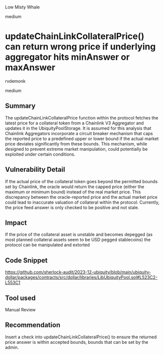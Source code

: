 Low Misty Whale

medium

# updateChainLinkCollateralPrice() can return wrong price if underlying aggregator hits minAnswer or maxAnswer

rvdemonk

medium

## Summary

The updateChainLinkCollateralPrice function within the protocol fetches the latest price for a collateral token from a Chainlink V3 Aggregator and updates it in the UbiquityPoolStorage. It is assumed for this analysis that Chainlink Aggregators incorporate a circuit breaker mechanism that caps the reported price to a predefined upper or lower bound if the actual market price deviates significantly from these bounds. This mechanism, while designed to prevent extreme market manipulation, could potentially be exploited under certain conditions.

## Vulnerability Detail

If the actual price of the collateral token goes beyond the permitted bounds set by Chainlink, the oracle would return the capped price (either the maximum or minimum bound) instead of the real market price. This discrepancy between the oracle-reported price and the actual market price could lead to inaccurate valuation of collateral within the protocol. Currently, the price feed answer is only checked to be positive and not stale.

## Impact

If the price of the collateral asset is unstable and becomes depegged (as most planned collateral assets seem to be USD pegged stablecoins) the protocol can be manipulated and extorted

## Code Snippet

https://github.com/sherlock-audit/2023-12-ubiquity/blob/main/ubiquity-dollar/packages/contracts/src/dollar/libraries/LibUbiquityPool.sol#L523C2-L553C1

## Tool used

Manual Review

## Recommendation

Insert a check into updateChainLinkCollateralPrice() to ensure the returned price answer is within accepted bounds, bounds that can be set by the admin.